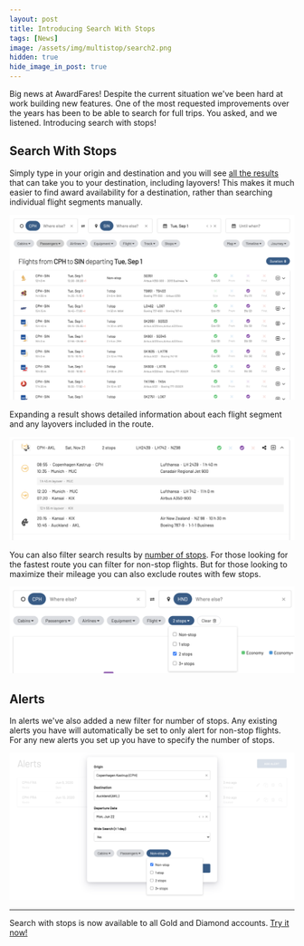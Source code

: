 ```yaml
---
layout: post
title: Introducing Search With Stops
tags: [News]
image: /assets/img/multistop/search2.png
hidden: true
hide_image_in_post: true
---
```


Big news at AwardFares! Despite the current situation we've been hard at work building new features. One of the most requested improvements over the years has been to be able to search for full trips. You asked, and we listened. Introducing search with stops!

## Search With Stops

Simply type in your origin and destination and you will see [all the results](https://awardfares.com/search?CPH.SIN.+7;o:duration;so:asc) that can take you to your destination, including layovers! This makes it much easier to find award availability for a destination, rather than searching individual flight segments manually.

<img src="/assets/img/multistop/search2.png" />

Expanding a result shows detailed information about each flight segment and any layovers included in the route.

<img src="/assets/img/multistop/result.png" />

You can also filter search results by [number of stops](https://awardfares.com/search?CPH.HND.+7;o:duration;so:asc;x:2). For those looking for the fastest route you can filter for non-stop flights. But for those looking to maximize their mileage you can also exclude routes with few stops.

<img src="/assets/img/multistop/stops2.png" />

## Alerts

In alerts we've also added a new filter for number of stops. Any existing alerts you have will automatically be set to only alert for non-stop flights. For any new alerts you set up you have to specify the number of stops.

<img src="/assets/img/multistop/alerts.png" />

---

Search with stops is now available to all Gold and Diamond accounts. [Try it now!](https://awardfares.com/search)
